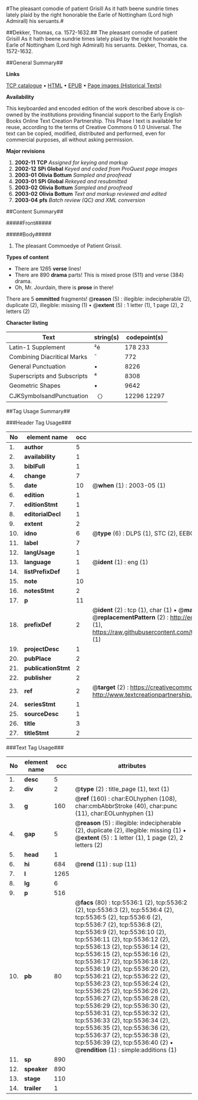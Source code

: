 #The pleasant comodie of patient Grisill As it hath beene sundrie times lately plaid by the right honorable the Earle of Nottingham (Lord high Admirall) his seruants.#

##Dekker, Thomas, ca. 1572-1632.##
The pleasant comodie of patient Grisill As it hath beene sundrie times lately plaid by the right honorable the Earle of Nottingham (Lord high Admirall) his seruants.
Dekker, Thomas, ca. 1572-1632.

##General Summary##

**Links**

[TCP catalogue](http://www.ota.ox.ac.uk/tcp/)  • 
[HTML](http://tei.it.ox.ac.uk/tcp/Texts-HTML/free/A20/A20077.html)  • 
[EPUB](http://tei.it.ox.ac.uk/tcp/Texts-EPUB/free/A20/A20077.epub) • 
[Page images (Historical Texts)](https://data.historicaltexts.jisc.ac.uk/view?pubId=eebo-99840986e&pageId=eebo-99840986e-5536-1)

**Availability**

This keyboarded and encoded edition of the
	       work described above is co-owned by the institutions
	       providing financial support to the Early English Books
	       Online Text Creation Partnership. This Phase I text is
	       available for reuse, according to the terms of Creative
	       Commons 0 1.0 Universal. The text can be copied,
	       modified, distributed and performed, even for
	       commercial purposes, all without asking permission.

**Major revisions**

1. __2002-11__ __TCP__ *Assigned for keying and markup*
1. __2002-12__ __SPi Global__ *Keyed and coded from ProQuest page images*
1. __2003-01__ __Olivia Bottum__ *Sampled and proofread*
1. __2003-01__ __SPi Global__ *Rekeyed and resubmitted*
1. __2003-02__ __Olivia Bottum__ *Sampled and proofread*
1. __2003-02__ __Olivia Bottum__ *Text and markup reviewed and edited*
1. __2003-04__ __pfs__ *Batch review (QC) and XML conversion*

##Content Summary##

#####Front#####

#####Body#####

1. The pleasant Commoedye of Patient Grissil.

**Types of content**

  * There are 1265 **verse** lines!
  * There are 890 **drama** parts! This is mixed prose (511) and verse (384) drama.
  * Oh, Mr. Jourdain, there is **prose** in there!

There are 5 **ommitted** fragments! 
 @__reason__ (5) : illegible: indecipherable (2), duplicate (2), illegible: missing (1)  •  @__extent__ (5) : 1 letter (1), 1 page (2), 2 letters (2)

**Character listing**


|Text|string(s)|codepoint(s)|
|---|---|---|
|Latin-1 Supplement|²é|178 233|
|Combining             Diacritical Marks|̄|772|
|General Punctuation|•|8226|
|Superscripts             and Subscripts|⁴|8308|
|Geometric Shapes|▪|9642|
|CJKSymbolsandPunctuation|〈〉|12296 12297|

##Tag Usage Summary##

###Header Tag Usage###

|No|element name|occ|attributes|
|---|---|---|---|
|1.|__author__|5||
|2.|__availability__|1||
|3.|__biblFull__|1||
|4.|__change__|7||
|5.|__date__|10| @__when__ (1) : 2003-05 (1)|
|6.|__edition__|1||
|7.|__editionStmt__|1||
|8.|__editorialDecl__|1||
|9.|__extent__|2||
|10.|__idno__|6| @__type__ (6) : DLPS (1), STC (2), EEBO-CITATION (1), PROQUEST (1), VID (1)|
|11.|__label__|7||
|12.|__langUsage__|1||
|13.|__language__|1| @__ident__ (1) : eng (1)|
|14.|__listPrefixDef__|1||
|15.|__note__|10||
|16.|__notesStmt__|2||
|17.|__p__|11||
|18.|__prefixDef__|2| @__ident__ (2) : tcp (1), char (1)  •  @__matchPattern__ (2) : ([0-9\-]+):([0-9IVX]+) (1), (.+) (1)  •  @__replacementPattern__ (2) : http://eebo.chadwyck.com/downloadtiff?vid=$1&page=$2 (1), https://raw.githubusercontent.com/textcreationpartnership/Texts/master/tcpchars.xml#$1 (1)|
|19.|__projectDesc__|1||
|20.|__pubPlace__|2||
|21.|__publicationStmt__|2||
|22.|__publisher__|2||
|23.|__ref__|2| @__target__ (2) : https://creativecommons.org/publicdomain/zero/1.0/ (1), http://www.textcreationpartnership.org/docs/. (1)|
|24.|__seriesStmt__|1||
|25.|__sourceDesc__|1||
|26.|__title__|3||
|27.|__titleStmt__|2||


###Text Tag Usage###

|No|element name|occ|attributes|
|---|---|---|---|
|1.|__desc__|5||
|2.|__div__|2| @__type__ (2) : title_page (1), text (1)|
|3.|__g__|160| @__ref__ (160) : char:EOLhyphen (108), char:cmbAbbrStroke (40), char:punc (11), char:EOLunhyphen (1)|
|4.|__gap__|5| @__reason__ (5) : illegible: indecipherable (2), duplicate (2), illegible: missing (1)  •  @__extent__ (5) : 1 letter (1), 1 page (2), 2 letters (2)|
|5.|__head__|1||
|6.|__hi__|684| @__rend__ (11) : sup (11)|
|7.|__l__|1265||
|8.|__lg__|6||
|9.|__p__|516||
|10.|__pb__|80| @__facs__ (80) : tcp:5536:1 (2), tcp:5536:2 (2), tcp:5536:3 (2), tcp:5536:4 (2), tcp:5536:5 (2), tcp:5536:6 (2), tcp:5536:7 (2), tcp:5536:8 (2), tcp:5536:9 (2), tcp:5536:10 (2), tcp:5536:11 (2), tcp:5536:12 (2), tcp:5536:13 (2), tcp:5536:14 (2), tcp:5536:15 (2), tcp:5536:16 (2), tcp:5536:17 (2), tcp:5536:18 (2), tcp:5536:19 (2), tcp:5536:20 (2), tcp:5536:21 (2), tcp:5536:22 (2), tcp:5536:23 (2), tcp:5536:24 (2), tcp:5536:25 (2), tcp:5536:26 (2), tcp:5536:27 (2), tcp:5536:28 (2), tcp:5536:29 (2), tcp:5536:30 (2), tcp:5536:31 (2), tcp:5536:32 (2), tcp:5536:33 (2), tcp:5536:34 (2), tcp:5536:35 (2), tcp:5536:36 (2), tcp:5536:37 (2), tcp:5536:38 (2), tcp:5536:39 (2), tcp:5536:40 (2)  •  @__rendition__ (1) : simple:additions (1)|
|11.|__sp__|890||
|12.|__speaker__|890||
|13.|__stage__|110||
|14.|__trailer__|1||
